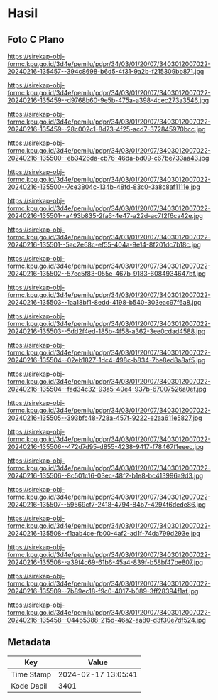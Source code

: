 # Hasil

## Foto C Plano

https://sirekap-obj-formc.kpu.go.id/3d4e/pemilu/pdpr/34/03/01/20/07/3403012007022-20240216-135457--394c8698-b6d5-4f31-9a2b-f215309bb871.jpg

https://sirekap-obj-formc.kpu.go.id/3d4e/pemilu/pdpr/34/03/01/20/07/3403012007022-20240216-135459--d9768b60-9e5b-475a-a398-4cec273a3546.jpg

https://sirekap-obj-formc.kpu.go.id/3d4e/pemilu/pdpr/34/03/01/20/07/3403012007022-20240216-135459--28c002c1-8d73-4f25-acd7-372845970bcc.jpg

https://sirekap-obj-formc.kpu.go.id/3d4e/pemilu/pdpr/34/03/01/20/07/3403012007022-20240216-135500--eb3426da-cb76-46da-bd09-c67be733aa43.jpg

https://sirekap-obj-formc.kpu.go.id/3d4e/pemilu/pdpr/34/03/01/20/07/3403012007022-20240216-135500--7ce3804c-134b-48fd-83c0-3a8c8af1111e.jpg

https://sirekap-obj-formc.kpu.go.id/3d4e/pemilu/pdpr/34/03/01/20/07/3403012007022-20240216-135501--a493b835-2fa6-4e47-a22d-ac7f2f6ca42e.jpg

https://sirekap-obj-formc.kpu.go.id/3d4e/pemilu/pdpr/34/03/01/20/07/3403012007022-20240216-135501--5ac2e68c-ef55-404a-9e14-8f201dc7b18c.jpg

https://sirekap-obj-formc.kpu.go.id/3d4e/pemilu/pdpr/34/03/01/20/07/3403012007022-20240216-135502--57ec5f83-055e-467b-9183-6084934647bf.jpg

https://sirekap-obj-formc.kpu.go.id/3d4e/pemilu/pdpr/34/03/01/20/07/3403012007022-20240216-135503--1aa18bf1-8edd-4198-b540-303eac97f6a8.jpg

https://sirekap-obj-formc.kpu.go.id/3d4e/pemilu/pdpr/34/03/01/20/07/3403012007022-20240216-135503--5dd2f4ed-185b-4f58-a362-3ee0cdad4588.jpg

https://sirekap-obj-formc.kpu.go.id/3d4e/pemilu/pdpr/34/03/01/20/07/3403012007022-20240216-135504--02eb1827-1dc4-498c-b834-7be8ed8a8af5.jpg

https://sirekap-obj-formc.kpu.go.id/3d4e/pemilu/pdpr/34/03/01/20/07/3403012007022-20240216-135504--fad34c32-93a5-40e4-937b-67007526a0ef.jpg

https://sirekap-obj-formc.kpu.go.id/3d4e/pemilu/pdpr/34/03/01/20/07/3403012007022-20240216-135505--393bfc48-728a-457f-9222-e2aa611e5827.jpg

https://sirekap-obj-formc.kpu.go.id/3d4e/pemilu/pdpr/34/03/01/20/07/3403012007022-20240216-135506--472d7d95-d855-4238-9417-f78467f1eeec.jpg

https://sirekap-obj-formc.kpu.go.id/3d4e/pemilu/pdpr/34/03/01/20/07/3403012007022-20240216-135506--8c501c16-03ec-48f2-b1e8-bc413996a9d3.jpg

https://sirekap-obj-formc.kpu.go.id/3d4e/pemilu/pdpr/34/03/01/20/07/3403012007022-20240216-135507--59569cf7-2418-4794-84b7-4294f6dede86.jpg

https://sirekap-obj-formc.kpu.go.id/3d4e/pemilu/pdpr/34/03/01/20/07/3403012007022-20240216-135508--f1aab4ce-fb00-4af2-ad1f-74da799d293e.jpg

https://sirekap-obj-formc.kpu.go.id/3d4e/pemilu/pdpr/34/03/01/20/07/3403012007022-20240216-135508--a39f4c69-61b6-45a4-839f-b58bf47be807.jpg

https://sirekap-obj-formc.kpu.go.id/3d4e/pemilu/pdpr/34/03/01/20/07/3403012007022-20240216-135509--7b89ec18-f9c0-4017-b089-3ff28394f1af.jpg

https://sirekap-obj-formc.kpu.go.id/3d4e/pemilu/pdpr/34/03/01/20/07/3403012007022-20240216-135458--044b5388-215d-46a2-aa80-d3f30e7df524.jpg


## Metadata

| Key        | Value               |
| ---------- | ------------------- |
| Time Stamp | 2024-02-17 13:05:41 |
| Kode Dapil | 3401                |



